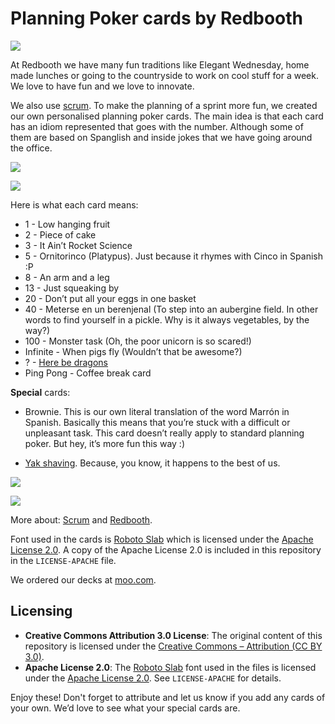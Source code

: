 # Planning Poker cards by Redbooth

![](https://raw.githubusercontent.com/redbooth/Scrum-poker-cards/master/Images/redbooth%20cards%20-%20layout.jpg)

At Redbooth we have many fun traditions like Elegant Wednesday, home made lunches or going to the countryside to work on cool stuff for a week. We love to have fun and we love to innovate.

We also use [scrum](http://en.wikipedia.org/wiki/Scrum_%28software_development%29). To make the planning of a sprint more fun, we created our own personalised planning poker cards.
The main idea is that each card has an idiom represented that goes with the number. Although some of them are based on Spanglish and inside jokes that we have going around the office.

![](https://raw.githubusercontent.com/redbooth/Scrum-poker-cards/master/Images/redbooth%20cards%20-%20cover.jpg)

![](https://raw.githubusercontent.com/redbooth/Scrum-poker-cards/master/Images/all.jpg)

Here is what each card means:

- 1 - Low hanging fruit
- 2 - Piece of cake
- 3 - It Ain’t Rocket Science
- 5 - Ornitorinco (Platypus). Just because it rhymes with Cinco in Spanish :P
- 8 - An arm and a leg
- 13 - Just squeaking by
- 20 - Don’t put all your eggs in one basket
- 40 - Meterse en un berenjenal (To step into an aubergine field. In other words to find yourself in a pickle. Why is it always vegetables, by the way?)
- 100 - Monster task (Oh, the poor unicorn is so scared!)
- Infinite - When pigs fly (Wouldn’t that be awesome?)
- ? - [Here be dragons](http://en.wikipedia.org/wiki/Here_be_dragons)
- Ping Pong - Coffee break card

**Special** cards:
- Brownie. This is our own literal translation of the word Marrón in Spanish. Basically this means that you’re stuck with a difficult or unpleasant task. This card doesn’t really apply to standard planning poker. But hey, it’s more fun this way :)

- [Yak shaving](http://www.hanselman.com/blog/YakShavingDefinedIllGetThatDoneAsSoonAsIShaveThisYak.aspx). Because, you know, it happens to the best of us.

![](https://raw.githubusercontent.com/redbooth/Scrum-poker-cards/master/Images/redbooth%20cards%20-%20monster.jpg)

![](https://raw.githubusercontent.com/redbooth/Scrum-poker-cards/master/Images/redbooth%20cards%20-%20ping%20pong.jpg)

More about: [Scrum](http://en.wikipedia.org/wiki/Scrum_%28software_development%29) and [Redbooth](https://redbooth.com/).

Font used in the cards is [Roboto Slab](http://www.google.com/fonts/specimen/Roboto+Slab) which is licensed under the [Apache License 2.0](https://www.apache.org/licenses/LICENSE-2.0.txt). A copy of the Apache License 2.0 is included in this repository in the `LICENSE-APACHE` file.

We ordered our decks at [moo.com](http://uk.moo.com/).

## Licensing

- **Creative Commons Attribution 3.0 License**: The original content of this repository is licensed under the [Creative Commons – Attribution (CC BY 3.0)](https://creativecommons.org/licenses/by/3.0/us/).
- **Apache License 2.0**: The [Roboto Slab](http://www.google.com/fonts/specimen/Roboto+Slab) font used in the files is licensed under the [Apache License 2.0](https://www.apache.org/licenses/LICENSE-2.0.txt). See `LICENSE-APACHE` for details.

Enjoy these! Don't forget to attribute and let us know if you add any cards of your own. We’d love to see what your special cards are.
